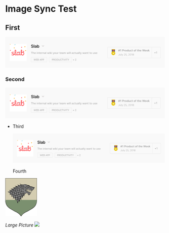 # Image Sync Test

## First

![](.gitbook/assets/image.png)

### Second

![Alt text](.gitbook/assets/image.png)

* Third

  ![](.gitbook/assets/image.png)

  Fourth

![](.gitbook/assets/Stark-Logo-1.png)

_Large Picture_ ![](.gitbook/assets/Large-Picture.jpg)

